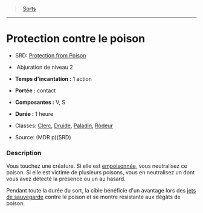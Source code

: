 ﻿---
!SpellHD
Level: 2
Type: Abjuration
CastingTime: 1 action
Range: contact
Components: V, S
Duration: 1 heure
Classes: '[Clerc](hd_cleric.md), [Druide](hd_druid.md), [Paladin](hd_paladin.md), [Rôdeur](hd_ranger.md)'
Id: spells_hd.md#protection-contre-le-poison
ParentLink: spells_hd.md#sorts
Name: Protection contre le poison
ParentName: Sorts
NameLevel: 1
AltName: '[Protection from Poison](srd_spells_protection_from_poison.md)'
Source: (MDR p)(SRD)
Attributes: {}
---
> [Sorts](hd_spells.md)

---

# Protection contre le poison

- SRD: [Protection from Poison](srd_spells_protection_from_poison.md)

-  Abjuration de niveau 2

- **Temps d'incantation :** 1 action

- **Portée :** contact

- **Composantes :** V, S

- **Durée :** 1 heure

- Classes: [Clerc](hd_cleric.md), [Druide](hd_druid.md), [Paladin](hd_paladin.md), [Rôdeur](hd_ranger.md)

- Source: (MDR p)(SRD)

### Description

Vous touchez une créature. Si elle est [empoisonnée](hd_conditions_empoisonne.md), vous neutralisez ce poison. Si elle est victime de plusieurs poisons, vous en neutralisez un dont vous avez détecté la présence ou un au hasard.

Pendant toute la durée du sort, la cible bénéficie d'un avantage lors des [jets de sauvegarde](hd_abilities_jets_de_sauvegarde.md) contre le poison et se montre résistante aux dégâts de poison.


